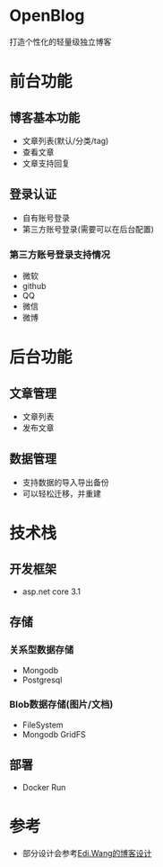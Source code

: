 # OpenBlog
打造个性化的轻量级独立博客

# 前台功能
## 博客基本功能
* 文章列表(默认/分类/tag)
* 查看文章
* 文章支持回复
## 登录认证
* 自有账号登录
* 第三方账号登录(需要可以在后台配置)
### 第三方账号登录支持情况
* 微软
* github
* QQ
* 微信
* 微博

# 后台功能
## 文章管理
* 文章列表
* 发布文章
## 数据管理
* 支持数据的导入导出备份
* 可以轻松迁移，并重建

# 技术栈

## 开发框架
* asp.net core 3.1

## 存储

### 关系型数据存储
* Mongodb
* Postgresql

### Blob数据存储(图片/文档)
* FileSystem
* Mongodb GridFS

## 部署
* Docker Run

# 参考
* 部分设计会参考[Edi.Wang的博客设计](https://github.com/EdiWang/Moonglade)